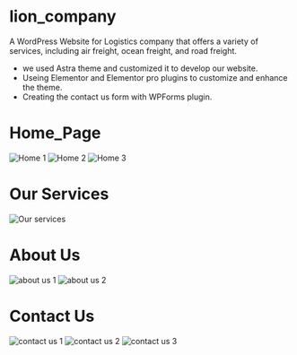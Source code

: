 # lion_company
A WordPress Website for Logistics company that offers a variety of services, including air freight, ocean freight, and road freight.

*	we used Astra theme and customized it to develop our website.
* Useing Elementor and Elementor pro plugins to customize and enhance the theme.
* Creating the contact us form with WPForms plugin.
# Home_Page
![Home 1](https://github.com/ayasaid242000/lion_company/assets/118894683/a1b76bad-8839-4715-9932-66a382fc6f5a)
![Home 2](https://github.com/ayasaid242000/lion_company/assets/118894683/da13c364-bf2b-40ae-918c-0711019abcb0)
![Home 3](https://github.com/ayasaid242000/lion_company/assets/118894683/b32dd361-8b0b-42bd-b005-f2956009501d)
# Our Services
![Our services](https://github.com/ayasaid242000/lion_company/assets/118894683/142f4bc4-78c6-4b97-98c5-a10e97091c7d)
# About Us
![about us 1](https://github.com/ayasaid242000/lion_company/assets/118894683/665f831b-19ca-4026-b3de-b86feca57913)
![about us 2](https://github.com/ayasaid242000/lion_company/assets/118894683/0707696b-5467-4980-add8-6763fc689d32)
# Contact Us
![contact us 1](https://github.com/ayasaid242000/lion_company/assets/118894683/dce22a8c-df1e-4d74-99d6-33c9aba9737f)
![contact us 2](https://github.com/ayasaid242000/lion_company/assets/118894683/d2629473-f75d-4fe6-8b06-dc5271840cdf)
![contact us 3](https://github.com/ayasaid242000/lion_company/assets/118894683/c7036c98-1d1a-4732-b024-74fc2e6e12e3)



